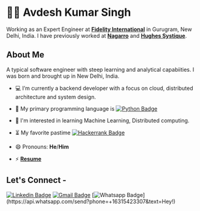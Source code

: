 # :man_technologist: Avdesh Kumar Singh

Working as an Expert Engineer at <a href="https://www.fidelityinternational.com/"> <b>Fidelity International</b></a> in Gurugram, New Delhi, India. I have previously worked at <a href="https://www.nagarro.com/"> <b>Nagarro</b></a> and <a href="https://hsc.com"> <b>Hughes Systique</b></a>.

## About Me

A typical software engineer with steep learning and analytical capabiities. I was born and brought up in New Delhi, India.

- 💻 I’m currently a backend developer with a focus on cloud, distributed architecture and system design.

- 🐍 My primary programming language is [![Python Badge](https://img.shields.io/badge/Python-FFD43B?style=flat-square&logo=python&logoColor=blue)](https://www.python.org/)

- 🌱 I'm interested in learning Machine Learning, Distributed computing.

- ⏳ My favorite pastime [![Hackerrank Badge](https://img.shields.io/badge/-Hackerrank-2EC866?style=flat-square&logo=HackerRank&logoColor=white&link=https://www.hackerrank.com/profile/singhavdeshk)](https://www.hackerrank.com/profile/singhavdeshk)

- 😄 Pronouns: **He**/**Him**

- ⚡ <a href="https://singhavdeshk.github.io/index.html"> <b>Resume</b></a>

## Let's Connect -

[![Linkedin Badge](https://img.shields.io/badge/-singhavdesh-blue?style=flat-square&logo=Linkedin&logoColor=white&link=https://www.linkedin.com/in/singhavdesh/)](https://www.linkedin.com/in/singhavdesh/)
[![Gmail Badge](https://img.shields.io/badge/-singh.avdesh.k@gmail.com-c14438?style=flat-square&logo=Gmail&logoColor=white&link=mailto:singh.avdesh.k@gmail.com)](mailto:singh.avdesh.k@gmail.com)
[![Whatsapp Badge](https://img.shields.io/badge/-Whatsapp-4CA143?style=flat-square&labelColor=4CA143&logo=whatsapp&logoColor=white&link=https://api.whatsapp.com/send?phone=+919015459843&text=Hey!)](https://api.whatsapp.com/send?phone=+16315423307&text=Hey!)
